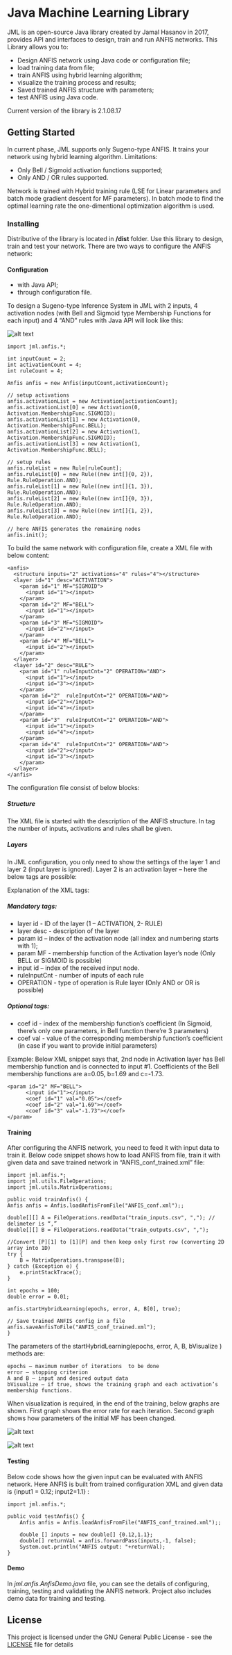 # Java Machine Learning Library

JML is an open-source Java library created by Jamal Hasanov in 2017, provides API and interfaces to design, train and run ANFIS networks. This Library allows you to:
- Design ANFIS network using Java code or configuration file;
- load training data from file;
- train ANFIS using hybrid learning algorithm;
- visualize the training process and results;
- Saved trained ANFIS structure with parameters;
- test ANFIS using Java code.

Current version of the library is 2.1.08.17

## Getting Started

In current phase, JML supports only Sugeno-type ANFIS. It trains your network using hybrid learning algorithm. Limitations:
- Only Bell / Sigmoid activation functions supported;
- Only AND / OR rules supported.

Network is trained with Hybrid training rule (LSE for Linear parameters and batch mode gradient descent for MF parameters). In batch mode to find the optimal learning rate the one-dimentional optimization algorithm is used. 

### Installing

Distributive of the library is located in **/dist** folder. Use this library to design, train and test your network. There are two ways to configure the ANFIS network:

#### Configuration 

- with Java API;
- through configuration file.

To design a Sugeno-type Inference System in JML with 2 inputs, 4 activation nodes (with Bell and Sigmoid type Membership Functions for each input) and 4 “AND” rules with Java API will look like this:

![alt text](images/anfis.png "Sugeno-type ANFIS with 2 inputs, 4 activation nodes and 4 AND rules")


```
import jml.anfis.*;

int inputCount = 2;
int activationCount = 4;
int ruleCount = 4;

Anfis anfis = new Anfis(inputCount,activationCount);

// setup activations
anfis.activationList = new Activation[activationCount];
anfis.activationList[0] = new Activation(0, Activation.MembershipFunc.SIGMOID);
anfis.activationList[1] = new Activation(0, Activation.MembershipFunc.BELL);
anfis.activationList[2] = new Activation(1, Activation.MembershipFunc.SIGMOID);
anfis.activationList[3] = new Activation(1, Activation.MembershipFunc.BELL);

// setup rules
anfis.ruleList = new Rule[ruleCount];
anfis.ruleList[0] = new Rule((new int[]{0, 2}), Rule.RuleOperation.AND);
anfis.ruleList[1] = new Rule((new int[]{1, 3}), Rule.RuleOperation.AND);
anfis.ruleList[2] = new Rule((new int[]{0, 3}), Rule.RuleOperation.AND);
anfis.ruleList[3] = new Rule((new int[]{1, 2}), Rule.RuleOperation.AND);

// here ANFIS generates the remaining nodes
anfis.init();
```

To build the same network with configuration file, create a XML file with below content:

```
<anfis>
  <structure inputs="2" activations="4" rules="4"></structure>
  <layer id="1" desc="ACTIVATION">
    <param id="1" MF="SIGMOID">
      <input id="1"></input>
    </param>
    <param id="2" MF="BELL">
      <input id="1"></input>
    </param>
    <param id="3" MF="SIGMOID">
      <input id="2"></input>
    </param>
    <param id="4" MF="BELL">
      <input id="2"></input>
    </param>
  </layer>
  <layer id="2" desc="RULE">
    <param id="1" ruleInputCnt="2" OPERATION="AND">
      <input id="1"></input>
      <input id="3"></input>
    </param>
    <param id="2"  ruleInputCnt="2" OPERATION="AND">
      <input id="2"></input>
      <input id="4"></input>
    </param>
    <param id="3"  ruleInputCnt="2" OPERATION="AND">
      <input id="1"></input>
      <input id="4"></input>
    </param>
    <param id="4"  ruleInputCnt="2" OPERATION="AND">
      <input id="2"></input>
      <input id="3"></input>
    </param>
  </layer>
</anfis>
```

The configuration file consist of below blocks:
##### Structure
The XML file is started with the description of the ANFIS structure. In <structure> tag the number of inputs, activations and rules shall be given.
##### Layers
In JML configuration, you only need to show the settings of the layer 1 and layer 2 (input layer is ignored). Layer 2 is an activation layer – here the below tags are possible:

Explanation of the XML tags:
##### Mandatory tags:

- layer id -  ID of the layer (1 – ACTIVATION, 2- RULE)
- layer desc -  description of the layer
- param id – index of the activation node (all index and numbering starts with 1);
- param MF - membership function of the Activation layer’s node (Only BELL or SIGMOID is possible)
- input id – index of the received input node.
- ruleInputCnt - number of inputs of each rule
- OPERATION - type of operation is Rule layer (Only AND or OR is possible)

##### Optional tags:

- coef id - index of the membership function’s coefficient (In Sigmoid, there’s only one parameters, in Bell function there’re 3 parameters)
- coef val - value of the corresponding membership function’s coefficient (in case if you want to provide initial parameters)

Example: Below XML snippet says that, 2nd node in Activation layer has Bell membership function and is connected to input #1. Coefficients of the Bell membership functions are a=0.05, b=1.69 and c=-1.73.
```
<param id="2" MF="BELL">
      <input id="1"></input>
      <coef id="1" val="0.05"></coef>
      <coef id="2" val="1.69"></coef>
      <coef id="3" val="-1.73"></coef>
</param>
```
#### Training

After configuring the ANFIS network, you need to feed it with input data to train it. Below code snippet shows how to load ANFIS from file, train it with given data and save trained network in “ANFIS_conf_trained.xml” file:
```
import jml.anfis.*;
import jml.utils.FileOperations;
import jml.utils.MatrixOperations;

public void trainAnfis() {
Anfis anfis = Anfis.loadAnfisFromFile("ANFIS_conf.xml");;

double[][] A = FileOperations.readData("train_inputs.csv", ","); // delimeter is “,”
double[][] B = FileOperations.readData("train_outputs.csv", ",");

//Convert [P][1] to [1][P] and then keep only first row (converting 2D array into 1D)
try {
    B = MatrixOperations.transpose(B);
} catch (Exception e) {
    e.printStackTrace();
}

int epochs = 100;
double error = 0.01;

anfis.startHybridLearning(epochs, error, A, B[0], true);

// Save trained ANFIS config in a file
anfis.saveAnfisToFile("ANFIS_conf_trained.xml");
}
```

The parameters of the startHybridLearning(epochs, error, A, B, bVisualize ) methods are:
```
epochs – maximum number of iterations  to be done 
error – stopping criterion
A and B – input and desired output data
bVisualize – if true, shows the training graph and each activation’s membership functions. 
```

When visualization is required, in the end of the training, below graphs are shown. First graph shows the error rate for each iteration. Second graph shows how parameters of the initial MF has been changed.

![alt text](images/train_curve.png "Graph shows the error rate for each iteration")

![alt text](images/train_mf.png "This graph shows the parameters of the activation’s membership function. Graphs are drawn in [-10,10] range." )

#### Testing 

Below code shows how the given input can be evaluated with ANFIS network. Here ANFIS is built from trained configuration XML and given data is {input1 = 0.12; input2=1.1} :
```
import jml.anfis.*;

public void testAnfis() {
    Anfis anfis = Anfis.loadAnfisFromFile("ANFIS_conf_trained.xml");;

    double [] inputs = new double[] {0.12,1.1};
    double[] returnVal = anfis.forwardPass(inputs,-1, false);
    System.out.println("ANFIS output: "+returnVal);    
}
```

#### Demo
In *jml.anfis.AnfisDemo.java* file, you can see the details of configuring, training, testing and validating the ANFIS network. Project also includes demo data for training and testing.

## License

This project is licensed under the GNU General Public License - see the [LICENSE](LICENSE) file for details

